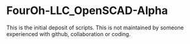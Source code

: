 # FourOh-LLC_OpenSCAD-Alpha
This is the initial deposit of scripts. This is not maintained by someone experienced with github, collaboration or coding.
